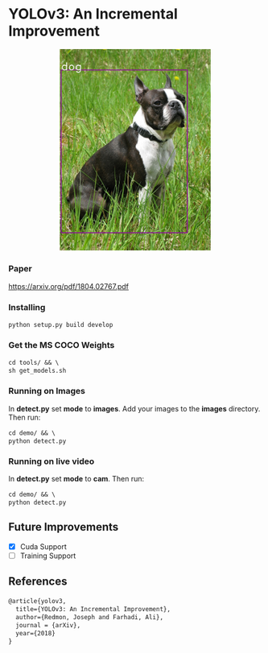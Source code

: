 # YOLOv3: An Incremental Improvement

<p align="center">
  <img src="https://github.com/benjaminrwilson/yolov3/blob/master/results/Boston_Terrier_male.jpg" width="300">  
</p>

### Paper

https://arxiv.org/pdf/1804.02767.pdf

### Installing

```
python setup.py build develop
```

### Get the MS COCO Weights

```
cd tools/ && \
sh get_models.sh
```

### Running on Images

In **detect.py** set **mode** to **images**. Add your images to the **images** directory. Then run:

```
cd demo/ && \
python detect.py
```

### Running on live video

In **detect.py** set **mode** to **cam**. Then run:

```
cd demo/ && \
python detect.py
```

## Future Improvements

- [x] Cuda Support
- [ ] Training Support

## References

```
@article{yolov3,
  title={YOLOv3: An Incremental Improvement},
  author={Redmon, Joseph and Farhadi, Ali},
  journal = {arXiv},
  year={2018}
}
```
